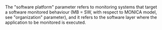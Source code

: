 The "software platform" parameter refers to monitoring systems that target a software monitored behaviour (MB = SW, with respect to MONICA model, see "organization" parameter), and it refers to the software layer where the application to be monitored is executed.


